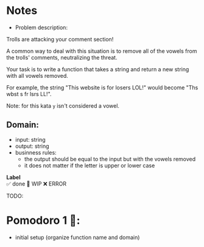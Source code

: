 # Notes

- Problem description:

Trolls are attacking your comment section!

A common way to deal with this situation is to remove all of the vowels from the trolls' comments, neutralizing the threat.

Your task is to write a function that takes a string and return a new string with all vowels removed.

For example, the string "This website is for losers LOL!" would become "Ths wbst s fr lsrs LL!".

Note: for this kata `y` isn't considered a vowel.

## Domain:
- input: string
- output: string
- businness rules:
    - the output should be equal to the input but with the vowels removed
    - it does not matter if the letter is upper or lower case

**Label**  
✅ done 🚧 WIP ❌ ERROR

TODO:

# Pomodoro 1 🍅:
- initial setup (organize function name and domain)
